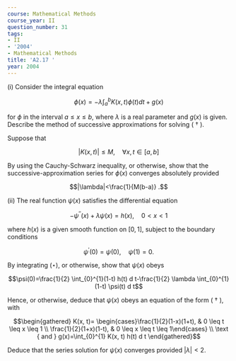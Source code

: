 ```yaml
---
course: Mathematical Methods
course_year: II
question_number: 31
tags:
- II
- '2004'
- Mathematical Methods
title: 'A2.17 '
year: 2004
---
```



(i) Consider the integral equation

$$\phi(x)=-\lambda \int_{a}^{b} K(x, t) \phi(t) d t+g(x)$$

for $\phi$ in the interval $a \leq x \leq b$, where $\lambda$ is a real parameter and $g(x)$ is given. Describe the method of successive approximations for solving ( $\dagger$ ).

Suppose that

$$|K(x, t)| \leq M, \quad \forall x, t \in[a, b]$$

By using the Cauchy-Schwarz inequality, or otherwise, show that the successive-approximation series for $\phi(x)$ converges absolutely provided

$$|\lambda|<\frac{1}{M(b-a)} .$$

(ii) The real function $\psi(x)$ satisfies the differential equation

$$-\psi^{\prime \prime}(x)+\lambda \psi(x)=h(x), \quad 0<x<1$$

where $h(x)$ is a given smooth function on $[0,1]$, subject to the boundary conditions

$$\psi^{\prime}(0)=\psi(0), \quad \psi(1)=0 .$$

By integrating $(\star)$, or otherwise, show that $\psi(x)$ obeys

$$\psi(0)=\frac{1}{2} \int_{0}^{1}(1-t) h(t) d t-\frac{1}{2} \lambda \int_{0}^{1}(1-t) \psi(t) d t$$

Hence, or otherwise, deduce that $\psi(x)$ obeys an equation of the form ( $\dagger$ ), with

$$\begin{gathered}
K(x, t)= \begin{cases}\frac{1}{2}(1-x)(1+t), & 0 \leq t \leq x \leq 1 \\
\frac{1}{2}(1+x)(1-t), & 0 \leq x \leq t \leq 1\end{cases} \\
\text { and } g(x)=\int_{0}^{1} K(x, t) h(t) d t
\end{gathered}$$

Deduce that the series solution for $\psi(x)$ converges provided $|\lambda|<2$.